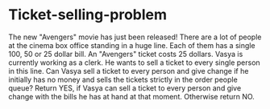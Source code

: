 # Ticket-selling-problem
The new "Avengers" movie has just been released! There are a lot of people at the cinema box office standing in a huge line. Each of them has a single 100, 50 or 25 dollar bill. An "Avengers" ticket costs 25 dollars.  Vasya is currently working as a clerk. He wants to sell a ticket to every single person in this line.  Can Vasya sell a ticket to every person and give change if he initially has no money and sells the tickets strictly in the order people queue?  Return YES, if Vasya can sell a ticket to every person and give change with the bills he has at hand at that moment. Otherwise return NO.


